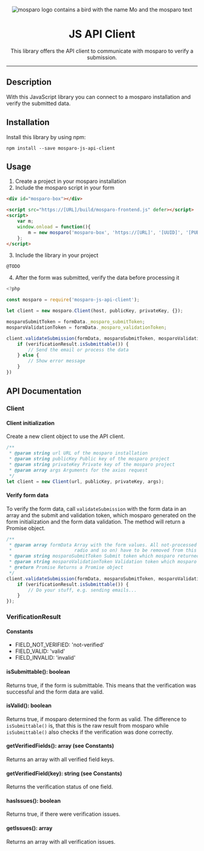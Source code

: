 &nbsp;
<p align="center">
    <img src="https://github.com/mosparo/mosparo/blob/master/assets/images/mosparo-logo.svg?raw=true" alt="mosparo logo contains a bird with the name Mo and the mosparo text"/>
</p>

<h1 align="center">
    JS API Client
</h1>
<p align="center">
    This library offers the API client to communicate with mosparo to verify a submission.
</p>

-----

## Description
With this JavaScript library you can connect to a mosparo installation and verify the submitted data.

## Installation
Install this library by using npm:

```text
npm install --save mosparo-js-api-client
```

## Usage
1. Create a project in your mosparo installation
2. Include the mosparo script in your form
```html
<div id="mosparo-box"></div>

<script src="https://[URL]/build/mosparo-frontend.js" defer></script>
<script>
    var m;
    window.onload = function(){
        m = new mosparo('mosparo-box', 'https://[URL]', '[UUID]', '[PUBLIC_KEY]', {loadCssResource: true});
    };
</script>
```
3. Include the library in your project
```text
@TODO
```
4. After the form was submitted, verify the data before processing it
```js
<?php

const mosparo = require('mosparo-js-api-client');

let client = new mosparo.Client(host, publicKey, privateKey, {});

mosparoSubmitToken = formData._mosparo_submitToken;
mosparoValidationToken = formData._mosparo_validationToken;

client.validateSubmission(formData, mosparoSubmitToken, mosparoValidationToken).then((verificationResult) => {
    if (verificationResult.isSubmittable()) {
        // Send the email or process the data
    } else {
        // Show error message
    }
})
```

## API Documentation

### Client

#### Client initialization
Create a new client object to use the API client.
```js
/**
 * @param string url URL of the mosparo installation
 * @param string publicKey Public key of the mosparo project
 * @param string privateKey Private key of the mosparo project 
 * @param array args Arguments for the axios request
 */
let client = new Client(url, publicKey, privateKey, args);
```

#### Verify form data
To verify the form data, call ```validateSubmission``` with the form data in an array and the submit and validation token, which mosparo generated on the form initialization and the form data validation. The method will return a Promise object.
```js
/**
 * @param array formData Array with the form values. All not-processed fields by mosparo (hidden, checkbox, 
 *                       radio and so on) have to be removed from this array
 * @param string mosparoSubmitToken Submit token which mosparo returned on the form initialization
 * @param string mosparoValidationToken Validation token which mosparo returned after the form was validated
 * @return Promise Returns a Promise object
 */
client.validateSubmission(formData, mosparoSubmitToken, mosparoValidationToken).then((validationResult) => {
    if (verificationResult.isSubmittable()) {
        // Do your stuff, e.g. sending emails...
    }
});
```

### VerificationResult

#### Constants
- FIELD_NOT_VERIFIED: 'not-verified'
- FIELD_VALID: 'valid'
- FIELD_INVALID: 'invalid'

#### isSubmittable(): boolean
Returns true, if the form is submittable. This means that the verification was successful and the
form data are valid.

#### isValid(): boolean
Returns true, if mosparo determined the form as valid. The difference to `isSubmittable()` is, that this
is the raw result from mosparo while `isSubmittable()` also checks if the verification was done correctly.

#### getVerifiedFields(): array (see Constants)
Returns an array with all verified field keys.

#### getVerifiedField(key): string (see Constants)
Returns the verification status of one field.

#### hasIssues(): boolean
Returns true, if there were verification issues.

#### getIssues(): array
Returns an array with all verification issues.